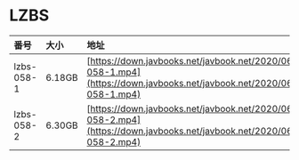 # LZBS

| 番号 | 大小 | 地址 |
| :--- | :--- | :--- |
| lzbs-058-1 | 6.18GB | [https://down.javbooks.net/javbook.net/2020/06/20/lzbs-058-1.mp4](https://down.javbooks.net/javbook.net/2020/06/20/lzbs-058-1.mp4) |
| lzbs-058-2 | 6.30GB | [https://down.javbooks.net/javbook.net/2020/06/20/lzbs-058-2.mp4](https://down.javbooks.net/javbook.net/2020/06/20/lzbs-058-2.mp4) |



